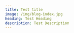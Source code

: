 ```yaml
---
title: Test title
image: /img/blog-index.jpg
heading: Test Heading
description: Test Description
---
```

